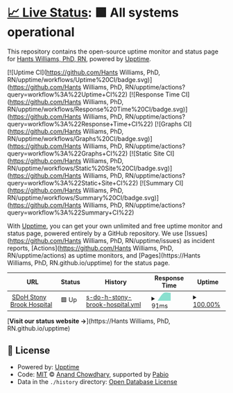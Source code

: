 # [📈 Live Status](https://status.appliedhealthinformatics.com/): <!--live status--> **🟩 All systems operational**

This repository contains the open-source uptime monitor and status page for [Hants Williams, PhD, RN](https://status.appliedhealthinformatics.com/), powered by [Upptime](https://github.com/upptime/upptime).

[![Uptime CI](https://github.com/Hants Williams, PhD, RN/upptime/workflows/Uptime%20CI/badge.svg)](https://github.com/Hants Williams, PhD, RN/upptime/actions?query=workflow%3A%22Uptime+CI%22)
[![Response Time CI](https://github.com/Hants Williams, PhD, RN/upptime/workflows/Response%20Time%20CI/badge.svg)](https://github.com/Hants Williams, PhD, RN/upptime/actions?query=workflow%3A%22Response+Time+CI%22)
[![Graphs CI](https://github.com/Hants Williams, PhD, RN/upptime/workflows/Graphs%20CI/badge.svg)](https://github.com/Hants Williams, PhD, RN/upptime/actions?query=workflow%3A%22Graphs+CI%22)
[![Static Site CI](https://github.com/Hants Williams, PhD, RN/upptime/workflows/Static%20Site%20CI/badge.svg)](https://github.com/Hants Williams, PhD, RN/upptime/actions?query=workflow%3A%22Static+Site+CI%22)
[![Summary CI](https://github.com/Hants Williams, PhD, RN/upptime/workflows/Summary%20CI/badge.svg)](https://github.com/Hants Williams, PhD, RN/upptime/actions?query=workflow%3A%22Summary+CI%22)

With [Upptime](https://upptime.js.org), you can get your own unlimited and free uptime monitor and status page, powered entirely by a GitHub repository. We use [Issues](https://github.com/Hants Williams, PhD, RN/upptime/issues) as incident reports, [Actions](https://github.com/Hants Williams, PhD, RN/upptime/actions) as uptime monitors, and [Pages](https://Hants Williams, PhD, RN.github.io/upptime) for the status page.

<!--start: status pages-->
<!-- This summary is generated by Upptime (https://github.com/upptime/upptime) -->
<!-- Do not edit this manually, your changes will be overwritten -->
<!-- prettier-ignore -->
| URL | Status | History | Response Time | Uptime |
| --- | ------ | ------- | ------------- | ------ |
| <img alt="" src="https://icons.duckduckgo.com/ip3/sdoh.ahi-projects.com.ico" height="13"> [SDoH Stony Brook Hospital](https://sdoh.ahi-projects.com/) | 🟩 Up | [s-do-h-stony-brook-hospital.yml](https://github.com/hantswilliams/upptime/commits/HEAD/history/s-do-h-stony-brook-hospital.yml) | <details><summary><img alt="Response time graph" src="./graphs/s-do-h-stony-brook-hospital/response-time-week.png" height="20"> 91ms</summary><br><a href="https://status.appliedhealthinformatics.com/history/s-do-h-stony-brook-hospital"><img alt="Response time 91" src="https://img.shields.io/endpoint?url=https%3A%2F%2Fraw.githubusercontent.com%2Fhantswilliams%2Fupptime%2FHEAD%2Fapi%2Fs-do-h-stony-brook-hospital%2Fresponse-time.json"></a><br><a href="https://status.appliedhealthinformatics.com/history/s-do-h-stony-brook-hospital"><img alt="24-hour response time 91" src="https://img.shields.io/endpoint?url=https%3A%2F%2Fraw.githubusercontent.com%2Fhantswilliams%2Fupptime%2FHEAD%2Fapi%2Fs-do-h-stony-brook-hospital%2Fresponse-time-day.json"></a><br><a href="https://status.appliedhealthinformatics.com/history/s-do-h-stony-brook-hospital"><img alt="7-day response time 91" src="https://img.shields.io/endpoint?url=https%3A%2F%2Fraw.githubusercontent.com%2Fhantswilliams%2Fupptime%2FHEAD%2Fapi%2Fs-do-h-stony-brook-hospital%2Fresponse-time-week.json"></a><br><a href="https://status.appliedhealthinformatics.com/history/s-do-h-stony-brook-hospital"><img alt="30-day response time 91" src="https://img.shields.io/endpoint?url=https%3A%2F%2Fraw.githubusercontent.com%2Fhantswilliams%2Fupptime%2FHEAD%2Fapi%2Fs-do-h-stony-brook-hospital%2Fresponse-time-month.json"></a><br><a href="https://status.appliedhealthinformatics.com/history/s-do-h-stony-brook-hospital"><img alt="1-year response time 91" src="https://img.shields.io/endpoint?url=https%3A%2F%2Fraw.githubusercontent.com%2Fhantswilliams%2Fupptime%2FHEAD%2Fapi%2Fs-do-h-stony-brook-hospital%2Fresponse-time-year.json"></a></details> | <details><summary><a href="https://status.appliedhealthinformatics.com/history/s-do-h-stony-brook-hospital">100.00%</a></summary><a href="https://status.appliedhealthinformatics.com/history/s-do-h-stony-brook-hospital"><img alt="All-time uptime 100.00%" src="https://img.shields.io/endpoint?url=https%3A%2F%2Fraw.githubusercontent.com%2Fhantswilliams%2Fupptime%2FHEAD%2Fapi%2Fs-do-h-stony-brook-hospital%2Fuptime.json"></a><br><a href="https://status.appliedhealthinformatics.com/history/s-do-h-stony-brook-hospital"><img alt="24-hour uptime 100.00%" src="https://img.shields.io/endpoint?url=https%3A%2F%2Fraw.githubusercontent.com%2Fhantswilliams%2Fupptime%2FHEAD%2Fapi%2Fs-do-h-stony-brook-hospital%2Fuptime-day.json"></a><br><a href="https://status.appliedhealthinformatics.com/history/s-do-h-stony-brook-hospital"><img alt="7-day uptime 100.00%" src="https://img.shields.io/endpoint?url=https%3A%2F%2Fraw.githubusercontent.com%2Fhantswilliams%2Fupptime%2FHEAD%2Fapi%2Fs-do-h-stony-brook-hospital%2Fuptime-week.json"></a><br><a href="https://status.appliedhealthinformatics.com/history/s-do-h-stony-brook-hospital"><img alt="30-day uptime 100.00%" src="https://img.shields.io/endpoint?url=https%3A%2F%2Fraw.githubusercontent.com%2Fhantswilliams%2Fupptime%2FHEAD%2Fapi%2Fs-do-h-stony-brook-hospital%2Fuptime-month.json"></a><br><a href="https://status.appliedhealthinformatics.com/history/s-do-h-stony-brook-hospital"><img alt="1-year uptime 100.00%" src="https://img.shields.io/endpoint?url=https%3A%2F%2Fraw.githubusercontent.com%2Fhantswilliams%2Fupptime%2FHEAD%2Fapi%2Fs-do-h-stony-brook-hospital%2Fuptime-year.json"></a></details>

<!--end: status pages-->

[**Visit our status website →**](https://Hants Williams, PhD, RN.github.io/upptime)

## 📄 License

- Powered by: [Upptime](https://github.com/upptime/upptime)
- Code: [MIT](./LICENSE) © [Anand Chowdhary](https://anandchowdhary.com), supported by [Pabio](https://pabio.com)
- Data in the `./history` directory: [Open Database License](https://opendatacommons.org/licenses/odbl/1-0/)
